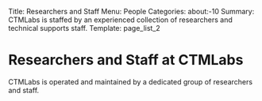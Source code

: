 Title: Researchers and Staff
Menu: People
Categories: about:-10
Summary: CTMLabs is staffed by an experienced collection of researchers and technical supports staff.
Template: page_list_2

# Researchers and Staff at CTMLabs

CTMLabs is operated and maintained by a dedicated group of researchers and
staff.
